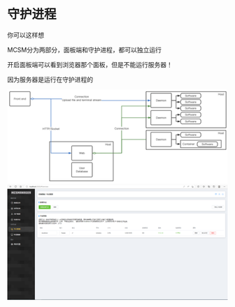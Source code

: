 # 守护进程

你可以这样想

MCSM分为两部分，面板端和守护进程，都可以独立运行

开启面板端可以看到浏览器那个面板，但是不能运行服务器！

因为服务器是运行在守护进程的

![](/assets/MCSM6.png)![](/assets/MCSM7.png)


